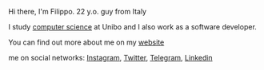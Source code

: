 
Hi there, I'm Filippo. 22 y.o. guy from Italy

I study [computer science](https://corsi.unibo.it/laurea/InformaticaManagement) at Unibo and I also work as a software developer.

You can find out more about me on my [website](https://filippobrigati.com/)

me on social networks: [Instagram](https://www.instagram.com/fillobrigati/), [Twitter](https://twitter.com/brigati_filippo), [Telegram](https://t.me/filippobrigati), [Linkedin](https://www.linkedin.com/in/filippo-brigati-6569981b2/)
